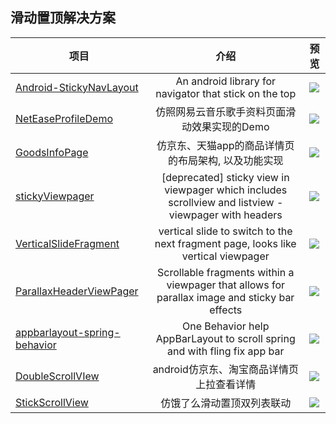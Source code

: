 ## 滑动置顶解决方案
| 项目 |介绍|预览|
| -------- |:--:|:--:|
| [Android-StickyNavLayout][1] | An android library for navigator that stick on the top | ![][101]|
| [NetEaseProfileDemo][2] | 仿照网易云音乐歌手资料页面滑动效果实现的Demo | ![][102]|
| [GoodsInfoPage][3] | 仿京东、天猫app的商品详情页的布局架构, 以及功能实现 | ![][103]|
| [stickyViewpager][4] | [deprecated] sticky view in viewpager which includes scrollview and listview - viewpager with headers | ![][104]|
| [VerticalSlideFragment][5] | vertical slide to switch to the next fragment page, looks like vertical viewpager | ![][105]|
| [ParallaxHeaderViewPager][6] | Scrollable fragments within a viewpager that allows for parallax image and sticky bar effects | ![][106]|
| [appbarlayout-spring-behavior][7] | One Behavior help AppBarLayout to scroll spring and with fling fix app bar | ![][107]|
| [DoubleScrollVIew][8] | android仿京东、淘宝商品详情页上拉查看详情 | ![][108]|
| [StickScrollView][9] | 仿饿了么滑动置顶双列表联动 | ![][109]|


<!--项目链接-->
[1]:https://github.com/sangmingming/Android-StickyNavLayout
[2]:https://blog.csdn.net/u011734444/article/details/51471182
[3]:https://github.com/hexianqiao3755/GoodsInfoPage
[4]:https://github.com/xmuSistone/stickyViewpager
[5]:https://github.com/xmuSistone/VerticalSlideFragment
[6]:https://github.com/boxme/ParallaxHeaderViewPager
[7]:https://github.com/ToDou/appbarlayout-spring-behavior
[8]:https://github.com/ysnows/DoubleScrollVIew
[9]:https://github.com/WelliJohn/StickScrollView

<!--图片链接 依次对应-->
[101]:https://github.com/sangmingming/Android-StickyNavLayout/blob/master/sc.gif?raw=true
[102]:https://img-blog.csdn.net/20160523110212030?watermark/2/text/aHR0cDovL2Jsb2cuY3Nkbi5uZXQv/font/5a6L5L2T/fontsize/400/fill/I0JBQkFCMA==/dissolve/70/gravity/SouthEast
[103]:https://github.com/hexianqiao3755/GoodsInfoPage/raw/master/art/demo.gif
[104]:https://github.com/xmuSistone/stickyViewpager/blob/master/gif01.gif?raw=true
[105]:https://github.com/xmuSistone/VerticalSlideFragment/blob/master/capture.gif?raw=true
[106]:https://upload-images.jianshu.io/upload_images/1354448-77ba8fe85699b899.gif?imageMogr2/auto-orient/strip
[107]:https://github.com/ToDou/appbarlayout-spring-behavior/blob/master/screenshot/appbar_spring_blur_tab.gif?raw=true
[108]:https://github.com/ysnows/DoubleScrollVIew/blob/master/a.gif?raw=true
[109]:https://github.com/WelliJohn/StickScrollView/raw/master/imgs/%E4%BB%BF%E9%A5%BF%E4%BA%86%E4%B9%88%E5%88%97%E8%A1%A8%E9%A1%B5.gif?raw=true


